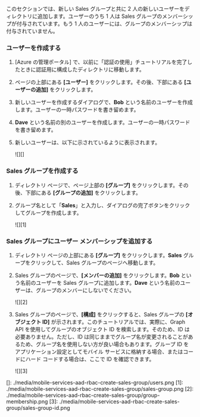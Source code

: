 このセクションでは、新しい Sales グループと共に 2 人の新しいユーザーをディレクトリに追加します。ユーザーのうち 1 人は Sales グループのメンバーシップが付与されています。もう 1 人のユーザーには、グループのメンバーシップは付与されていません。

### ユーザーを作成する

1.  [Azure の管理ポータル] で、以前に「認証の使用」チュートリアルを完了したときに認証用に構成したディレクトリに移動します。
2.  ページの上部にある **[ユーザー]** をクリックします。その後、下部にある **[ユーザーの追加]** をクリックします。
3.  新しいユーザーを作成するダイアログで、**Bob** という名前のユーザーを作成します。ユーザーの一時パスワードを書き留めます。
4.  **Dave** という名前の別のユーザーを作成します。ユーザーの一時パスワードを書き留めます。
5.  新しいユーザーは、以下に示されているように表示されます。

    ![][]

### Sales グループを作成する

1.  ディレクトリ ページで、ページ上部の **[グループ]** をクリックします。その後、下部にある **[グループの追加]** をクリックします。
2.  グループ名として「**Sales**」と入力し、ダイアログの完了ボタンをクリックしてグループを作成します。

    ![][1]

### Sales グループにユーザー メンバーシップを追加する

1.  ディレクトリ ページの上部にある **[グループ]** をクリックします。**Sales** グループをクリックして、Sales グループのページへ移動します。
2.  Sales グループのページで、**[メンバーの追加]** をクリックします。**Bob** という名前のユーザーを Sales グループに追加します。**Dave** という名前のユーザーは、グループのメンバーにしないでください。

    ![][2]

3.  Sales グループのページで、**[構成]** をクリックすると、Sales グループの **[オブジェクト ID]** が示されます。このチュートリアルでは、実際に、Graph API を使用してグループのオブジェクト ID を検索します。そのため、ID は必要ありません。ただし、ID は同じままでグループ名が変更されることがあるため、グループ名を使用しない方が良い場合もあります。グループ ID をアプリケーション設定としてモバイル サービスに格納する場合、またはコードにハード コードする場合は、ここで ID を確認できます。

    ![][3]

  []: ./media/mobile-services-aad-rbac-create-sales-group/users.png
  [1]: ./media/mobile-services-aad-rbac-create-sales-group/sales-group.png
  [2]: ./media/mobile-services-aad-rbac-create-sales-group/group-membership.png
  [3]: ./media/mobile-services-aad-rbac-create-sales-group/sales-group-id.png
